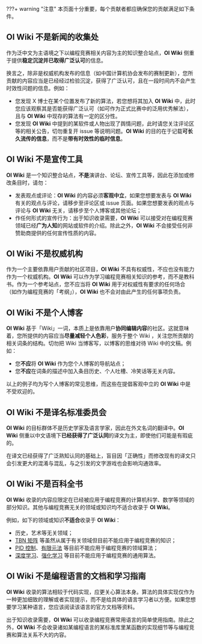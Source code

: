 ???+ warning "注意"
    本页面十分重要，每个贡献者都应确保您的贡献满足如下条件。

## OI Wiki 不是新闻的收集处

作为泛中文为主语境之下以编程竞赛相关内容为主的知识整合站点，**OI Wiki** 侧重于提供**稳定沉淀并已取得广泛认可**的信息。

换言之，除非是权威机构发布的信息（如中国计算机协会发布的赛制更新），您所贡献的内容应当是已经经过检验沉淀，获得了广泛认可，且在一段时间内不会产生时效性问题的信息。例如：

- 您发现 X 博士在某个位置发布了新的算法，若您想将其加入 **OI Wiki** 中，此时您应该观察其是否能获得广泛认可（如可作为正式比赛中的泛用优秀解法），且与 **OI Wiki** 中现存的算法有一定的区分性。
- 您发现 **OI Wiki** 中提到的某软件或人物出现了舆情问题，此时请您关注评论区等的相关公告，切勿重复开 issue 等说明问题。**OI Wiki** 的目的在于记载**可长久流传的信息**，而不是**带有时效性的临时信息**。

## OI Wiki 不是宣传工具

**OI Wiki** 是一个知识整合站点，**不是**演讲台、论坛、宣传工具等，因此在添加或修改条目时，请勿：

- 发表观点或评论：**OI Wiki** 的内容必须**客观中立**，如果您想要发表与 **OI Wiki** 有关的观点与评论，请移步至评论区或 issue 页面。如果您想要发表的观点与评论与 **OI Wiki** 无关，请移步至个人博客或其他论坛；
- 作任何形式的宣传行为：出于知识收录需要，**OI Wiki** 可以接受对在编程竞赛领域已经**广为人知**的网站或软件的介绍。除此之外，**OI Wiki** 不会接受任何非赞助商提供的任何宣传性质的内容。

## OI Wiki 不是权威机构

作为一个主要依靠用户贡献的社区项目，**OI Wiki** 不具有权威性，不应也没有能力作为一个权威机构。**OI Wiki** 可以作为学习编程竞赛相关知识的参考，而不是教科书。作为一个参考站点，您不应当将 **OI Wiki** 用于对权威性有要求的任何场合（如作为编程竞赛的「考纲」），**OI Wiki** 也不会对由此产生的任何事项负责。

## OI Wiki 不是个人博客

**OI Wiki** 基于「Wiki」一词，本质上是依靠用户**协同编辑内容**的社区。这就意味着，您所提供的内容应当**尽量减轻个人色彩**，服务于整个 Wiki ，关注您所贡献的相关词条的结构。切勿把 Wiki 当博客写，以博客的思维对待 Wiki 中的文稿。例如：

- 您**不应**将 **OI Wiki** 作为您个人博客的导航站点；
- 您**不应**在词条的描述中加入条目历史、个人吐槽、冷笑话等无关内容。

以上的例子均为写个人博客的常见思维，而这些在提倡客观中立的 **OI Wiki** 中是不受欢迎的。

## OI Wiki 不是译名标准委员会

**OI Wiki** 的目标群体不是历史学家及语言学家，因此在外文名词的翻译中。**OI Wiki** 侧重以中文语境下**已经获得了广泛认同**的译文为主，即使他们可能是有瑕疵的。

在译文已经获得了广泛熟知认同的基础上，盲目因「正确性」而修改现有的译文只会引发更大的混淆与混乱，与之引发的文字游戏也会影响沟通效率。

## OI Wiki 不是百科全书

**OI Wiki** 收录的内容应限定在已经被应用于编程竞赛的计算机科学、数学等领域的部分知识。其他与编程竞赛无关的领域或知识均不适合收录于 **OI Wiki**。

例如，如下的领域或知识**不适合**收录于 **OI Wiki**：

- 历史，艺术等无关领域；
- [TBN 矩阵](https://learnopengl.com/Advanced-Lighting/Normal-Mapping) 等虽然从属于有关领域但目前不能应用于编程竞赛的知识；
- [PID 控制](https://en.wikipedia.org/wiki/PID_controller)、[有限元法](https://en.wikipedia.org/wiki/Finite_element_method) 等目前不能应用于编程竞赛的领域算法；
- [深度学习](https://en.wikipedia.org/wiki/Deep_learning)、[强化学习](https://en.wikipedia.org/wiki/Reinforcement_learning) 等目前不能应用于编程竞赛的通用算法。

## OI Wiki 不是编程语言的文档和学习指南

**OI Wiki** 收录的算法相较于代码实现，应更关心算法本身。算法的具体实现仅作为一种更加细致的理解或者实现提示，而不是给具体的语言学习者以方便。如果您想要学习某种语言，您应该阅读该语言的官方文档等资料。

出于知识收录需要，**OI Wiki** 可以收录编程竞赛常用语言的简单使用指南。除此之外，**OI Wiki** 不会收录诸如某编程语言的某标准库里某函数的实现细节等与编程竞赛和算法关系不大的内容。
